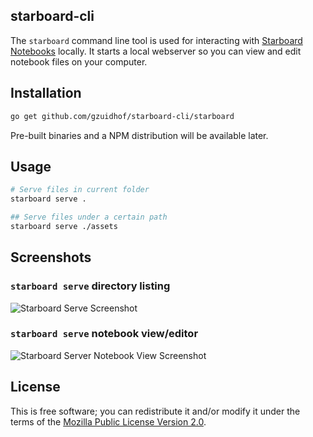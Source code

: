 starboard-cli
---

The `starboard` command line tool is used for interacting with [Starboard Notebooks](https://github.com/gzuidhof/starboard-notebook) locally. It starts a local webserver so you can view and edit notebook files on your computer.

## Installation
```bash
go get github.com/gzuidhof/starboard-cli/starboard
```

Pre-built binaries and a NPM distribution will be available later.

## Usage
```bash
# Serve files in current folder
starboard serve .

## Serve files under a certain path
starboard serve ./assets
```

## Screenshots

### `starboard serve` directory listing
![Starboard Serve Screenshot](https://i.imgur.com/6k8VDz8.png)

### `starboard serve` notebook view/editor
![Starboard Server Notebook View Screenshot](https://i.imgur.com/gy2Iuyl.png)

## License
This is free software; you can redistribute it and/or modify it under the terms of the [Mozilla Public License Version 2.0](./LICENSE).
